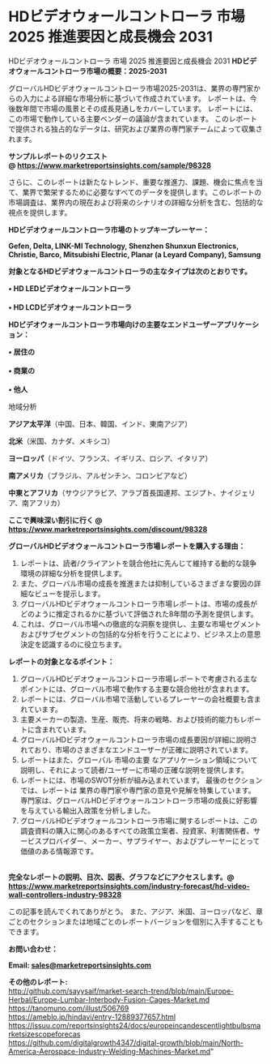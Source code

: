 # HDビデオウォールコントローラ 市場 2025 推進要因と成長機会 2031
HDビデオウォールコントローラ 市場 2025 推進要因と成長機会 2031
<strong><b>HDビデオウォールコントローラ市場の概要：2025-2031</b></strong>

グローバルHDビデオウォールコントローラ市場2025-2031は、業界の専門家からの入力による詳細な市場分析に基づいて作成されています。 レポートは、今後数年間で市場の風景とその成長見通しをカバーしています。 レポートには、この市場で動作している主要ベンダーの議論が含まれています。 このレポートで提供される独占的なデータは、研究および業界の専門家チームによって収集されます。

<strong>サンプルレポートのリクエスト @ <a href=https://www.marketreportsinsights.com/sample/98328>https://www.marketreportsinsights.com/sample/98328</a></strong>

さらに、このレポートは新たなトレンド、重要な推進力、課題、機会に焦点を当て、業界で繁栄するために必要なすべてのデータを提供します。このレポートの市場調査は、業界内の現在および将来のシナリオの詳細な分析を含む、包括的な視点を提供します。

<strong>HDビデオウォールコントローラ市場のトップキープレーヤー：</strong>

<strong>Gefen, Delta, LINK-MI Technology, Shenzhen Shunxun Electronics, Christie, Barco, Mitsubishi Electric, Planar (a Leyard Company), Samsung</strong>

<strong><b>対象となるHDビデオウォールコントローラの主なタイプは次のとおりです。</b></strong>

<strong>• HD LEDビデオウォールコントローラ<br><br>• HD LCDビデオウォールコントローラ</strong>

<strong><b>HDビデオウォールコントローラ市場向けの主要なエンドユーザーアプリケーション：</b></strong>

<strong>• 居住の<br><br>• 商業の<br><br>• 他人</strong>

 地域分析

<strong><b>アジア太平洋</b></strong>（中国、日本、韓国、インド、東南アジア）

<strong><b>北米</b></strong>（米国、カナダ、メキシコ）

<strong><b>ヨーロッパ</b></strong>（ドイツ、フランス、イギリス、ロシア、イタリア）

<strong><b>南アメリカ</b></strong>（ブラジル、アルゼンチン、コロンビアなど）

<strong><b>中東とアフリカ</b></strong>（サウジアラビア、アラブ首長国連邦、エジプト、ナイジェリア、南アフリカ）

<strong>ここで興味深い割引に行く @ <a href=https://www.marketreportsinsights.com/discount/98328>https://www.marketreportsinsights.com/discount/98328</a></strong>

<strong><b>グローバルHDビデオウォールコントローラ市場レポートを購入する理由：</b></strong>
<ol>
  <li>レポートは、読者/クライアントを競合他社に先んじて維持する動的な競争環境の詳細な分析を提供します。</li>
  <li>また、グローバル市場の成長を推進または抑制しているさまざまな要因の詳細なビューを提示します。</li>
  <li>グローバルHDビデオウォールコントローラ市場レポートは、市場の成長がどのように推定されるかに基づいて評価された8年間の予測を提供します。</li>
  <li>これは、グローバル市場への徹底的な洞察を提供し、主要な市場セグメントおよびサブセグメントの包括的な分析を行うことにより、ビジネス上の意思決定を認識するのに役立ちます。</li>
</ol>
<strong><b>レポートの対象となるポイント：</b></strong>
<ol>
  <li>グローバルHDビデオウォールコントローラ市場レポートで考慮される主なポイントには、グローバル市場で動作する主要な競合他社が含まれます。</li>
  <li>レポートには、グローバル市場で活動しているプレーヤーの会社概要も含まれています。</li>
  <li>主要メーカーの製造、生産、販売、将来の戦略、および技術的能力もレポートに含まれています。</li>
  <li>グローバルHDビデオウォールコントローラ市場の成長要因が詳細に説明されており、市場のさまざまなエンドユーザーが正確に説明されています。</li>
  <li>レポートはまた、グローバル 市場の主要 なアプリケーション領域について説明し、それによって読者/ユーザーに市場の正確な説明を提供します。</li>
  <li>レポートには、市場のSWOT分析が組み込まれています。 最後のセクションでは、レポートは 業界の専門家や専門家の意見や見解を特集しています。 専門家は、グローバルHDビデオウォールコントローラ市場の成長に好影響を与えている輸出入政策を分析しました。</li>
  <li>グローバルHDビデオウォールコントローラ市場に関するレポートは、この調査資料の購入に関心のあるすべての政策立案者、投資家、利害関係者、サービスプロバイダー、メーカー、サプライヤー、およびプレーヤーにとって価値のある情報源です。</li>
</ol><br>
<strong>完全なレポートの説明、目次、図表、グラフなどにアクセスします。@ <a href=https://www.marketreportsinsights.com/industry-forecast/hd-video-wall-controllers-industry-98328>https://www.marketreportsinsights.com/industry-forecast/hd-video-wall-controllers-industry-98328</a></strong>

この記事を読んでくれてありがとう。 また、アジア、米国、ヨーロッパなど、章ごとのセクションまたは地域ごとのレポートバージョンを個別に入手することもできます。

<strong><b>お問い合わせ：</b></strong>

<strong>Email: </strong><a href=mailto:sales@marketreportsinsights.com><strong>sales@marketreportsinsights.com</strong></a>

<strong>その他のレポート:</strong>
<br>
<a href=http://github.com/sayysaif/market-search-trend/blob/main/Europe-Herbal/Europe-Lumbar-Interbody-Fusion-Cages-Market.md>http://github.com/sayysaif/market-search-trend/blob/main/Europe-Herbal/Europe-Lumbar-Interbody-Fusion-Cages-Market.md</a>
<br>
<a href=https://tanomuno.com/illust/506769>https://tanomuno.com/illust/506769</a>
<br>
<a href=https://ameblo.jp/hindavi/entry-12889377657.html>https://ameblo.jp/hindavi/entry-12889377657.html</a>
<br>
<a href=https://issuu.com/reportsinsights24/docs/europeincandescentlightbulbsmarketsizescopeforecas>https://issuu.com/reportsinsights24/docs/europeincandescentlightbulbsmarketsizescopeforecas</a>
<br>
<a href=https://github.com/digitalgrowth4347/digital-growth/blob/main/North-America-Aerospace-Industry-Welding-Machines-Market.md>https://github.com/digitalgrowth4347/digital-growth/blob/main/North-America-Aerospace-Industry-Welding-Machines-Market.md</a>"
